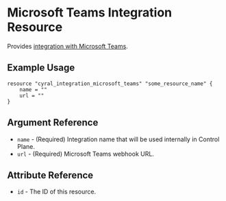 # Microsoft Teams Integration Resource

Provides [integration with Microsoft Teams](https://cyral.com/docs/integrations/messaging/microsoft-teams/).

## Example Usage

```hcl
resource "cyral_integration_microsoft_teams" "some_resource_name" {
    name = ""
    url = ""
}
```

## Argument Reference

- `name` - (Required) Integration name that will be used internally in Control Plane.
- `url` - (Required) Microsoft Teams webhook URL.

## Attribute Reference

- `id` - The ID of this resource.
